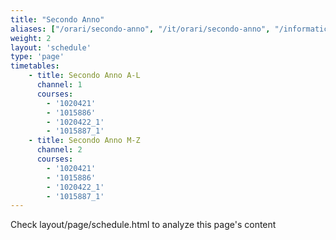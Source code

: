 ```yaml
---
title: "Secondo Anno"
aliases: ["/orari/secondo-anno", "/it/orari/secondo-anno", "/informatica/orari/secondo-anno"]
weight: 2
layout: 'schedule'
type: 'page'
timetables:
    - title: Secondo Anno A-L 
      channel: 1
      courses: 
        - '1020421'
        - '1015886'
        - '1020422_1'
        - '1015887_1'
    - title: Secondo Anno M-Z
      channel: 2
      courses: 
        - '1020421'
        - '1015886'
        - '1020422_1'
        - '1015887_1'
---
```


Check layout/page/schedule.html to analyze this page's content

